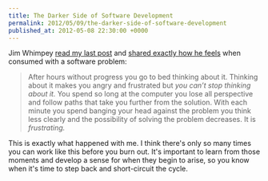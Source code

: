 ```yaml
---
title: The Darker Side of Software Development
permalink: 2012/05/09/the-darker-side-of-software-development
published_at: 2012-05-08 22:30:00 +0000
---
```


Jim Whimpey [read my last post](http://icelab.com.au/notes/money-stress-and-the-cloud/) and [shared exactly how he feels](http://valhallaisland.com/blog/2012/tim-riley/) when consumed with a software problem:

> After hours without progress you go to bed thinking about it. Thinking about it makes you angry and frustrated but _you can’t stop thinking about it._ You spend so long at the computer you lose all perspective and follow paths that take you further from the solution. With each minute you spend banging your head against the problem you think less clearly and the possibility of solving the problem decreases. It is _frustrating._

This is exactly what happened with me. I think there's only so many times you can work like this before you burn out. It's important to learn from those moments and develop a sense for when they begin to arise, so you know when it's time to step back and short-circuit the cycle.

